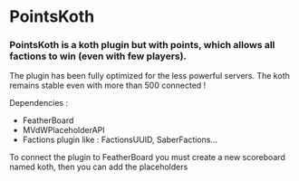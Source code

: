 # PointsKoth
### PointsKoth is a koth plugin but with points, which allows all factions to win (even with few players).

The plugin has been fully optimized for the less powerful servers.
The koth remains stable even with more than 500 connected !

Dependencies :
- FeatherBoard
- MVdWPlaceholderAPI
- Factions plugin like : FactionsUUID, SaberFactions...

To connect the plugin to FeatherBoard you must create a new scoreboard named koth, then you can add the placeholders
